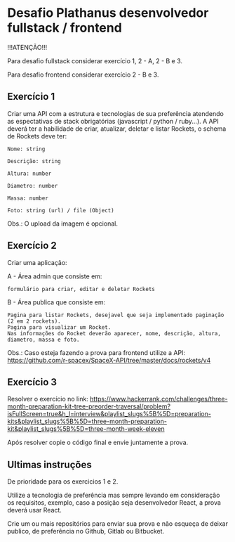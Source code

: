 
# Desafio Plathanus desenvolvedor fullstack / frontend

!!!ATENÇÃO!!!

Para desafio fullstack considerar exercício 1, 2 - A, 2 - B e 3.

Para desafio frontend considerar exercício 2 - B e 3.





## Exercício 1

Criar uma API com a estrutura e tecnologias de sua preferência atendendo as espectativas de stack obrigatórias
(javascript / python / ruby...). A API deverá ter a habilidade de criar, atualizar, deletar e listar Rockets,
o schema de Rockets deve ter:

    Nome: string

    Descrição: string

    Altura: number

    Diametro: number

    Massa: number

    Foto: string (url) / file (Object)

Obs.: O upload da imagem é opcional.



## Exercício 2

Criar uma aplicação:

A - Área admin que consiste em:
    
    formulário para criar, editar e deletar Rockets

B - Área publica que consiste em:
    
    Pagina para listar Rockets, desejavel que seja implementado paginação (2 em 2 rockets).
    Pagina para visualizar um Rocket.
    Nas informações do Rocket deverão aparecer, nome, descrição, altura, diametro, massa e foto.

Obs.: Caso esteja fazendo a prova para frontend utilize a API: https://github.com/r-spacex/SpaceX-API/tree/master/docs/rockets/v4
## Exercício 3

Resolver o exercício no link: https://www.hackerrank.com/challenges/three-month-preparation-kit-tree-preorder-traversal/problem?isFullScreen=true&h_l=interview&playlist_slugs%5B%5D=preparation-kits&playlist_slugs%5B%5D=three-month-preparation-kit&playlist_slugs%5B%5D=three-month-week-eleven

Após resolver copie o código final e envie juntamente a prova.
## Ultimas instruções

De prioridade para os exercicios 1 e 2.

Utilize a tecnologia de preferência mas sempre levando em consideração os requisitos, exemplo,
caso a posição seja desenvolvedor React, a prova deverá usar React.

Crie um ou mais repositórios para enviar sua prova e não esqueça de deixar publico, de preferência no Github, Gitlab ou Bitbucket.
